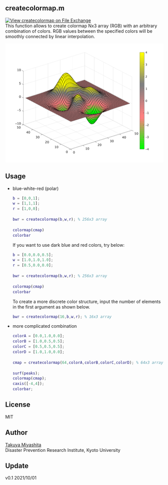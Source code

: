 ## createcolormap.m 
[![View createcolormap on File Exchange](https://www.mathworks.com/matlabcentral/images/matlab-file-exchange.svg)](https://jp.mathworks.com/matlabcentral/fileexchange/100089-createcolormap)   
This function allows to create colormap Nx3 array (RGB) with an arbitrary combination of colors. 
RGB values between the specified colors will be smoothly connected by linear interpolation.


<p align="center">
<img src="https://github.com/hydrocoast/createcolormap/blob/main/createcolormap_example.png", width="600">
</p>  


## Usage
+ blue-white-red (polar)
  ```matlab
  b = [0,0,1];
  w = [1,1,1];
  r = [1,0,0];

  bwr = createcolormap(b,w,r); % 256x3 array
  
  colormap(cmap)
  colorbar
  ```

  If you want to use dark blue and red colors, try below:
  ```matlab
  b = [0.0,0.0,0.5];
  w = [1.0,1.0,1.0];
  r = [0.5,0.0,0.0];

  bwr = createcolormap(b,w,r); % 256x3 array

  colormap(cmap)
  colorbar
  ```

  To create a more discrete color structure, input the number of elements in the first argument as shown below.
  ```matlab
  bwr = createcolormap(16,b,w,r); % 16x3 array 
  ```

+ more complicated combination
  ```matlab
  colorA = [0.0,1.0,0.0];
  colorB = [1.0,0.5,0.5];
  colorC = [0.5,0.5,0.5];
  colorD = [1.0,1.0,0.0];

  cmap = createcolormap(64,colorA,colorB,colorC,colorD); % 64x3 array

  surf(peaks); 
  colormap(cmap);
  caxis([-4,4]);
  colorbar;
  ```

## License
MIT

## Author
[Takuya Miyashita](https://hydrocoast.jp)   
Disaster Prevention Research Institute, Kyoto University  

## Update
  v0.1  2021/10/01

